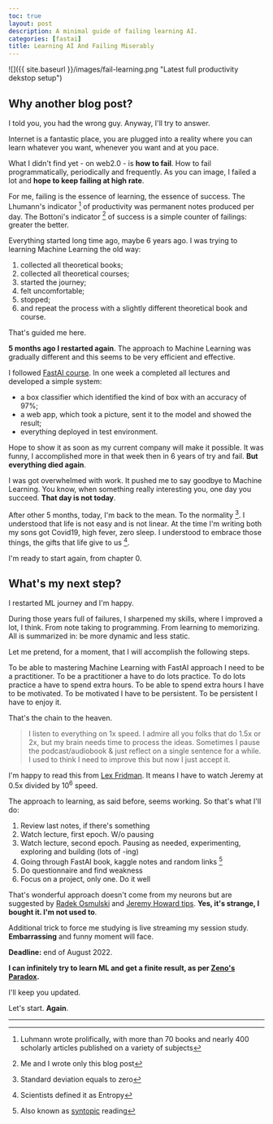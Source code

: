 ```yaml
---
toc: true
layout: post
description: A minimal guide of failing learning AI.
categories: [fastai]
title: Learning AI And Failing Miserably 
---
```


![]({{ site.baseurl }}/images/fail-learning.png "Latest full productivity dekstop setup")
## Why another blog post?
I told you, you had the wrong guy. Anyway, I'll try to answer.

Internet is a fantastic place, you are plugged into a reality where you can learn whatever you want, whenever you want and at you pace.

What I didn't find yet - on web2.0 - is **how to fail**. How to fail programmatically, periodically and frequently. As you can image, I failed a lot and **hope to keep failing at high rate**. 

For me, failing is the essence of learning, the essence of success. The Lhumann's indicator [^1] of productivity was permanent notes produced per day. The Bottoni's indicator [^2] of success is a simple counter of failings: greater the better.  
 
Everything started long time ago, maybe 6 years ago. I was trying to learning Machine Learning the old way:
1. collected all theoretical books;
2. collected all theoretical courses;
3. started the journey;
4. felt uncomfortable;
5. stopped;
6. and repeat the process with a slightly different theoretical book and course.

That's guided me here. 

**5 months ago I restarted again**. The approach to Machine Learning was gradually different and this seems to be very efficient and effective.

I followed [FastAI course](https://course.fast.ai/). In one week a completed all lectures and developed a simple system:
- a box classifier which identified the kind of box with an accuracy of 97%;
- a web app, which took a picture, sent it to the model and showed the result;
- everything deployed in test environment.

Hope to show it as soon as my current company will make it possible.
It was funny, I accomplished more in that week then in 6 years of try and fail. **But everything died again**.

I was got overwhelmed with work. It pushed me to say goodbye to Machine Learning.
You know, when something really interesting you, one day you succeed. **That day is not today**.

After other 5 months, today, I'm back to the mean. To the normality [^3]. I understood that life is not easy and is not linear.
At the time I'm writing both my sons got Covid19, high fever, zero sleep.
I understood to embrace those things, the gifts that life give to us [^4]. 

I'm ready to start again, from chapter 0.

## What's my next step?
I restarted ML journey and I'm happy.

During those years full of failures, I sharpened my skills, where I improved a lot, I think.
From note taking to programming. From learning to memorizing. All is summarized in: be more dynamic and less static.

Let me pretend, for a moment, that I will accomplish the following steps.

To be able to mastering Machine Learning with FastAI approach I need to be a practitioner. To be a practitioner a have to do lots practice. To do lots practice a have to spend extra hours. To be able to spend extra hours I have to be motivated. To be motivated I have to be persistent. To be persistent I have to enjoy it.

That's the chain to the heaven.

> I listen to everything on 1x speed. I admire all you folks that do 1.5x or 2x, but my brain needs time to process the ideas. Sometimes I pause the podcast/audiobook & just reflect on a single sentence for a while. I used to think I need to improve this but now I just accept it.

I'm happy to read this from [Lex Fridman](https://twitter.com/lexfridman/status/1555957433578790915). It means I have to watch Jeremy at 0.5x divided by $10^6$ speed.

The approach to learning, as said before, seems working. So that's what I'll do:
1. Review last notes, if there's something
2. Watch lecture, first epoch. W/o pausing
3. Watch lecture, second epoch. Pausing as needed, experimenting, exploring and building (lots of -ing)
4. Going through FastAI book, kaggle notes and random links [^5]
5. Do questionnaire and find weakness
6. Focus on a project, only one. Do it well 

That's wonderful approach doesn't come from my neurons but are suggested by [Radek Osmulski](https://www.goodreads.com/book/show/58213068-meta-learning) and [Jeremy Howard tips](https://www.youtube.com/watch?v=gGxe2mN3kAg). **Yes, it's strange, I bought it. I'm not used to**.

Additional trick to force me studying is live streaming my session study. **Embarrassing** and funny moment will face.

**Deadline:** end of August 2022.

**I can infinitely try to learn ML and get a finite result, as per [Zeno's Paradox](https://en.wikipedia.org/wiki/Zeno%27s_paradoxes).**

I'll keep you updated.

Let's start. **Again**.

---

[^1]: Luhmann wrote prolifically, with more than 70 books and nearly 400 scholarly articles published on a variety of subjects
[^2]: Me and I wrote only this blog post
[^3]: Standard deviation equals to zero
[^4]: Scientists defined it as Entropy 
[^5]: Also known as [syntopic](https://notes.andymatuschak.org/z4AgLtg4p63DZdY3p3aTbfR7p8t1gzEL7FHYk) reading
